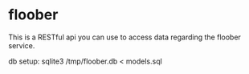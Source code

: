 floober
=======

This is a RESTful api you can use to access data regarding the floober service. 

db setup:
sqlite3 /tmp/floober.db < models.sql
